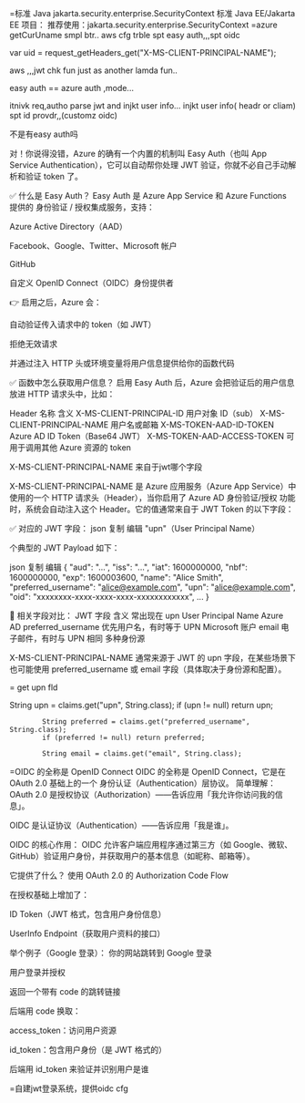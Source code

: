 

=标准 Java    jakarta.security.enterprise.SecurityContext
标准 Java EE/Jakarta EE 项目：
推荐使用：jakarta.security.enterprise.SecurityContext
=azure getCurUname smpl btr.. aws cfg trble
spt easy auth,,,spt oidc

var uid = request_getHeaders_get("X-MS-CLIENT-PRINCIPAL-NAME");

aws ,,,jwt chk fun just as another lamda fun..


easy auth == azure auth ,mode...

itnivk req,autho parse jwt and injkt  user info...
injkt user info( headr or cliam)
spt id provdr,,(customz oidc)


不是有easy auth吗
 
对！你说得没错，Azure 的确有一个内置的机制叫 Easy Auth（也叫 App Service Authentication），它可以自动帮你处理 JWT 验证，你就不必自己手动解析和验证 token 了。


✅ 什么是 Easy Auth？
Easy Auth 是 Azure App Service 和 Azure Functions 提供的 身份验证 / 授权集成服务，支持：

Azure Active Directory（AAD）

Facebook、Google、Twitter、Microsoft 帐户

GitHub

自定义 OpenID Connect（OIDC）身份提供者

👉 启用之后，Azure 会：

自动验证传入请求中的 token（如 JWT）

拒绝无效请求

并通过注入 HTTP 头或环境变量将用户信息提供给你的函数代码


✅ 函数中怎么获取用户信息？
启用 Easy Auth 后，Azure 会把验证后的用户信息放进 HTTP 请求头中，比如：


Header 名称	含义
X-MS-CLIENT-PRINCIPAL-ID	用户对象 ID（sub）
X-MS-CLIENT-PRINCIPAL-NAME	用户名或邮箱
X-MS-TOKEN-AAD-ID-TOKEN	Azure AD ID Token（Base64 JWT）
X-MS-TOKEN-AAD-ACCESS-TOKEN	可用于调用其他 Azure 资源的 token



X-MS-CLIENT-PRINCIPAL-NAME
来自于jwt哪个字段


 
X-MS-CLIENT-PRINCIPAL-NAME 是 Azure 应用服务（Azure App Service）中使用的一个 HTTP 请求头（Header），当你启用了 Azure AD 身份验证/授权 功能时，系统会自动注入这个 Header。它的值通常来自于 JWT Token 的以下字段：

✅ 对应的 JWT 字段：
json
复制
编辑
"upn"（User Principal Name）


个典型的 JWT Payload 如下：

json
复制
编辑
{
"aud": "...",
"iss": "...",
"iat": 1600000000,
"nbf": 1600000000,
"exp": 1600003600,
"name": "Alice Smith",
"preferred_username": "alice@example.com",
"upn": "alice@example.com",
"oid": "xxxxxxxx-xxxx-xxxx-xxxx-xxxxxxxxxxxx",
...
}



📝 相关字段对比：   JWT 字段 含义 常出现在 
upn User Principal Name Azure AD 
preferred_username 优先用户名，有时等于 UPN Microsoft 账户
email 电子邮件，有时与 UPN 相同 多种身份源

X-MS-CLIENT-PRINCIPAL-NAME 通常来源于 JWT 的 upn 字段，在某些场景下也可能使用 preferred_username 或 email 字段（具体取决于身份源和配置）。

= get upn fld

String upn = claims.get("upn", String.class);
if (upn != null) return upn;

            String preferred = claims.get("preferred_username", String.class);
            if (preferred != null) return preferred;

            String email = claims.get("email", String.class);

=OIDC 的全称是 OpenID Connect
OIDC 的全称是 OpenID Connect，它是在 OAuth 2.0 基础上的一个 身份认证（Authentication）层协议。
简单理解：
OAuth 2.0 是授权协议（Authorization）——告诉应用「我允许你访问我的信息」。

OIDC 是认证协议（Authentication）——告诉应用「我是谁」。

OIDC 的核心作用：
OIDC 允许客户端应用程序通过第三方（如 Google、微软、GitHub）验证用户身份，并获取用户的基本信息（如昵称、邮箱等）。


它提供了什么？
使用 OAuth 2.0 的 Authorization Code Flow

在授权基础上增加了：

ID Token（JWT 格式，包含用户身份信息）

UserInfo Endpoint（获取用户资料的接口）


举个例子（Google 登录）：
你的网站跳转到 Google 登录

用户登录并授权

返回一个带有 code 的跳转链接

后端用 code 换取：

access_token：访问用户资源

id_token：包含用户身份（是 JWT 格式的）

后端用 id_token 来验证并识别用户是谁

=自建jwt登录系统，提供oidc cfg



